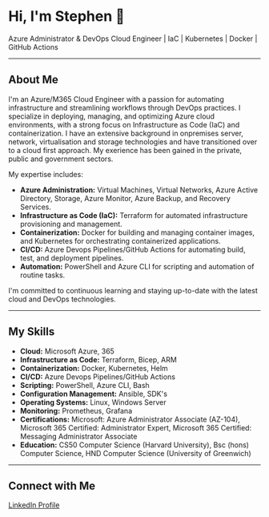 # Hi, I'm Stephen 👋

Azure Administrator & DevOps Cloud Engineer | IaC | Kubernetes | Docker | GitHub Actions

---

## About Me

I'm an Azure/M365 Cloud Engineer with a passion for automating infrastructure and streamlining workflows through DevOps practices. I specialize in deploying, managing, and optimizing Azure cloud environments, with a strong focus on Infrastructure as Code (IaC) and containerization. I have an extensive background in onpremises server, network, virtualisation and storage technologies and have transitioned over to a cloud first approach. My exerience has been gained in the private, public and government sectors. 

My expertise includes:

* **Azure Administration:** Virtual Machines, Virtual Networks, Azure Active Directory, Storage, Azure Monitor, Azure Backup, and Recovery Services.
* **Infrastructure as Code (IaC):** Terraform for automated infrastructure provisioning and management.
* **Containerization:** Docker for building and managing container images, and Kubernetes for orchestrating containerized applications.
* **CI/CD:** Azure Devops Pipelines/GitHub Actions for automating build, test, and deployment pipelines.
* **Automation:** PowerShell and Azure CLI for scripting and automation of routine tasks.

I'm committed to continuous learning and staying up-to-date with the latest cloud and DevOps technologies.

---


## My Skills

* **Cloud:** Microsoft Azure, 365
* **Infrastructure as Code:** Terraform, Bicep, ARM
* **Containerization:** Docker, Kubernetes, Helm
* **CI/CD:** Azure Devops Pipelines/GitHub Actions
* **Scripting:** PowerShell, Azure CLI, Bash
* **Configuration Management:** Ansible, SDK's
* **Operating Systems:** Linux, Windows Server
* **Monitoring:** Prometheus, Grafana
* **Certifications:** Microsoft: Azure Administrator Associate (AZ-104), Microsoft 365 Certified: Administrator Expert, Microsoft 365 Certified: Messaging Administrator Associate
* **Education:** CS50 Computer Science (Harvard University), Bsc (hons) Computer Science, HND Computer Science (University of Greenwich)

---

## Connect with Me

[LinkedIn Profile](https://www.linkedin.com/in/stephen-tyers/)

